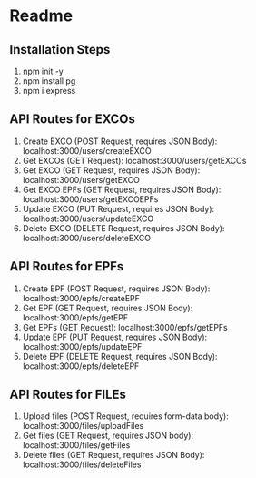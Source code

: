 # Readme

## Installation Steps
1. npm init -y
2. npm install pg
3. npm i express

## API Routes for EXCOs
1. Create EXCO (POST Request, requires JSON Body): localhost:3000/users/createEXCO
2. Get EXCOs (GET Request): localhost:3000/users/getEXCOs
3. Get EXCO (GET Request, requires JSON Body): localhost:3000/users/getEXCO
4. Get EXCO EPFs (GET Request, requires JSON Body): localhost:3000/users/getEXCOEPFs
5. Update EXCO (PUT Request, requires JSON Body): localhost:3000/users/updateEXCO
6. Delete EXCO (DELETE Request, requires JSON Body): localhost:3000/users/deleteEXCO

## API Routes for EPFs
1. Create EPF (POST Request, requires JSON Body): localhost:3000/epfs/createEPF
2. Get EPF (GET Request, requires JSON Body): localhost:3000/epfs/getEPF
3. Get EPFs (GET Request): localhost:3000/epfs/getEPFs 
4. Update EPF (PUT Request, requires JSON Body): localhost:3000/epfs/updateEPF
5. Delete EPF (DELETE Request, requires JSON Body): localhost:3000/epfs/deleteEPF

## API Routes for FILEs
1. Upload files (POST Request, requires form-data body): localhost:3000/files/uploadFiles
2. Get files (GET Request, requires JSON body): localhost:3000/files/getFiles
3. Delete files (GET Request, requires JSON Body): localhost:3000/files/deleteFiles

